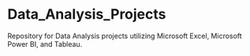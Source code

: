 # Data_Analysis_Projects
Repository for Data Analysis projects utilizing Microsoft Excel, Microsoft Power BI, and Tableau.
